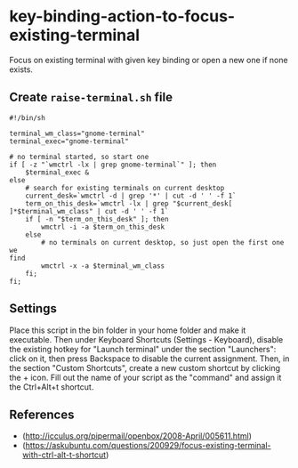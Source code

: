 # key-binding-action-to-focus-existing-terminal
Focus on existing terminal with given key binding or open a new one if none exists.

## Create `raise-terminal.sh` file
```
#!/bin/sh

terminal_wm_class="gnome-terminal"
terminal_exec="gnome-terminal"

# no terminal started, so start one
if [ -z "`wmctrl -lx | grep gnome-terminal`" ]; then
    $terminal_exec &
else
    # search for existing terminals on current desktop
    current_desk=`wmctrl -d | grep '*' | cut -d ' ' -f 1`
    term_on_this_desk=`wmctrl -lx | grep "$current_desk[
]*$terminal_wm_class" | cut -d ' ' -f 1`
    if [ -n "$term_on_this_desk" ]; then
        wmctrl -i -a $term_on_this_desk
    else
        # no terminals on current desktop, so just open the first one we
find
        wmctrl -x -a $terminal_wm_class
    fi;
fi;
```

## Settings
Place this script in the bin folder in your home folder and make it executable. Then under Keyboard Shortcuts (Settings - Keyboard), disable the existing hotkey for "Launch terminal" under the section "Launchers": click on it, then press Backspace to disable the current assignment. Then, in the section "Custom Shortcuts", create a new custom shortcut by clicking the + icon. Fill out the name of your script as the "command" and assign it the Ctrl+Alt+t shortcut.

## References
* (http://icculus.org/pipermail/openbox/2008-April/005611.html)
* (https://askubuntu.com/questions/200929/focus-existing-terminal-with-ctrl-alt-t-shortcut)
